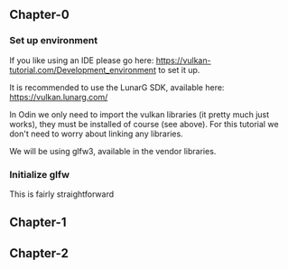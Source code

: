 ## Chapter-0

### Set up environment

If you like using an IDE please go here: https://vulkan-tutorial.com/Development_environment to set it up.

It is recommended to use the LunarG SDK, available here: https://vulkan.lunarg.com/

In Odin we only need to import the vulkan libraries (it pretty much just works), they must be installed of course (see above). For this tutorial we don't need to worry about linking any libraries.

We will be using glfw3, available in the vendor libraries.

### Initialize glfw

This is fairly straightforward


## Chapter-1
## Chapter-2
